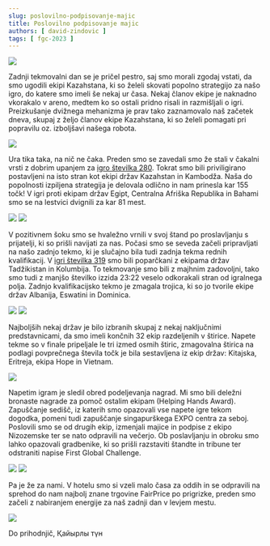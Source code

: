 ```yaml
---
slug: poslovilno-podpisovanje-majic
title: Poslovilno podpisovanje majic
authors: [ david-zindovic ]
tags: [ fgc-2023 ]
---
```


![](img/kazahstan.jpg)

Zadnji tekmovalni dan se je pričel pestro, saj smo morali zgodaj vstati, da smo ugodili ekipi
Kazahstana, ki so želeli skovati popolno strategijo za našo igro, do katere smo imeli še
nekaj ur časa. Nekaj članov ekipe je naknadno vkorakalo v areno, medtem ko so ostali pridno
risali in razmišljali o igri. Preizkušanje dvižnega mehanizma je prav tako zaznamovalo naš
začetek dneva, skupaj z željo članov ekipe Kazahstana, ki so želeli pomagati pri popravilu
oz. izboljšavi našega robota.
<!--truncate -->

![](img/reservoir.jpg)

Ura tika taka, na nič ne čaka. Preden smo se zavedali smo že stali v čakalni vrsti z dobrim
upanjem za [igro številka 280](https://youtu.be/96H0_qOIa84?t=7123). Tokrat smo bili
priviligirano postavljeni na isto stran kot ekipi držav Kazahstan in Kambodža. Naša do
popolnosti izpiljena strategija je delovala odlično in nam prinesla kar 155 točk! V igri
proti ekipam držav Egipt, Centralna Afriška Republika in Bahami smo se na lestvici dvignili
za kar 81 mest.

![](img/redAlliance.jpg)
![](img/kazahstanCenter.jpg)

V pozitivnem šoku smo se hvaležno vrnili v svoj štand po proslavljanju s prijatelji, ki so
prišli navijati za nas. Počasi smo se seveda začeli pripravljati na našo zadnjo tekmo, ki
je slučajno bila tudi zadnja tekma rednih kvalifikacij. V
[igri številka 319](https://youtu.be/hQeEWxXgboc?t=12359) smo bili poparčkani z ekipama držav
Tadžikistan in Kolumbija. To tekmovanje smo bili z majhnim zadovoljni, tako smo tudi z manjšo
številko izzida 23:22 veselo odkorakali stran od igralnega polja. Zadnjo kvalifikacijsko
tekmo je zmagala trojica, ki so jo tvorile ekipe držav Albanija, Eswatini in Dominica.

![](img/vobot.jpg)
![](img/tribune.jpg)

Najboljših nekaj držav je bilo izbranih skupaj z nekaj naključnimi predstavnicami, da smo
imeli končnih 32 ekip razdeljenih v štirice. Napete tekme so v finale pripeljale le tri izmed
osmih štiric, zmagovalna štirica na podlagi povprečnega števila točk je bila sestavljena iz
ekip držav: Kitajska, Eritreja, ekipa Hope in Vietnam.

![](img/nizozemci.png)

Napetim igram je sledil obred podeljevanja nagrad. Mi smo bili deležni bronaste nagrade za
pomoč ostalim ekipam (Helping Hands Award). Zapuščanje sedišč, iz katerih smo opazovali vse
napete igre tekom dogodka, pomeni tudi zapuščanje singapurškega EXPO centra za seboj.
Poslovili smo se od drugih ekip, izmenjali majice in podpise z ekipo Nizozemske ter se nato
odpravili na večerjo. Ob poslavljanju in obroku smo lahko opazovali gradbenike, ki so prišli
razstaviti štandte in tribune ter odstraniti napise First Global Challenge.

![](img/suriname.png)
![](img/norvežani.png)

Pa je že za nami. V hotelu smo si vzeli malo časa za oddih in se odpravili na sprehod do nam
najbolj znane trgovine FairPrice po prigrizke, preden smo začeli z nabiranjem energije za naš
zadnji dan v levjem mestu.

![](img/waiting.jpg)

Do prihodnjič,
Қайырлы түн